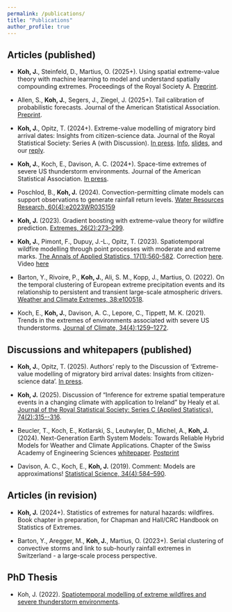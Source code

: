 ```yaml
---
permalink: /publications/
title: "Publications"
author_profile: true
---
```



Articles (published)
---------------
- **Koh, J.**, Steinfeld, D., Martius, O. (2025+). Using spatial extreme-value theory with machine learning to model and understand spatially compounding extremes. Proceedings of the Royal Society A. [Preprint](https://arxiv.org/abs/2401.12195).

- Allen, S., **Koh, J.**, Segers, J., Ziegel, J. (2025+). Tail calibration of probabilistic forecasts. Journal of the American Statistical Association. [Preprint](https://arxiv.org/abs/2407.03167).

- **Koh, J.**, Opitz, T. (2024+). Extreme-value modelling of migratory bird arrival dates: Insights from citizen-science data. Journal of the Royal Statistical Society: Series A (with Discussion). [In press](https://academic.oup.com/jrsssa/advance-article/doi/10.1093/jrsssa/qnae108/7828840). [Info](https://rss.org.uk/training-events/events/discussion-papers/), [slides](http://kohrrelation.github.io/files/Koh_Opitz_RSS.pdf), and our [reply](https://doi.org/10.1093/jrsssa/qnaf058). 

- **Koh, J.**, Koch, E., Davison, A. C. (2024+). Space-time extremes of severe US thunderstorm environments. Journal of the American Statistical Association. [In press](https://doi.org/10.1080/01621459.2024.2421582). 

- Poschlod, B., **Koh, J.** (2024). Convection-permitting climate models can support observations to generate rainfall return levels. [Water Resources Research, 60(4):e2023WR035159](https://agupubs.onlinelibrary.wiley.com/doi/full/10.1029/2023WR035159)

- **Koh, J.** (2023). Gradient boosting with extreme-value theory for wildfire prediction. [Extremes, 26(2):273–299](https://link.springer.com/article/10.1007/s10687-022-00454-6). 

- **Koh, J.**, Pimont, F., Dupuy, J.-L., Opitz, T. (2023). Spatiotemporal wildfire modelling through point processes with moderate and extreme marks. [The Annals of Applied Statistics, 17(1):560-582](https://projecteuclid.org/journals/annals-of-applied-statistics/volume-17/issue-1/Spatiotemporal-wildfire-modeling-through-point-processes-with-moderate-and-extreme/10.1214/22-AOAS1642.full). Correction [here](https://projecteuclid.org/journals/annals-of-applied-statistics/volume-18/issue-1/Correction-to--Spatiotemporal-wildfire-modeling-through-point-processes-with/10.1214/23-AOAS1861.full). Video [here](https://media.ed.ac.uk/media/Climate+ExtremesA+Jonathan+Koh/1_sjq69ibw)

- Barton, Y., Rivoire, P., **Koh, J.**, Ali, S. M., Kopp, J., Martius, O. (2022). On the temporal clustering of European extreme precipitation events and its relationship to persistent and transient large-scale atmospheric drivers. [Weather and Climate Extremes, 38:e100518](https://www.sciencedirect.com/science/article/pii/S2212094722000974#!).

- Koch, E., **Koh, J.**, Davison, A. C., Lepore, C., Tippett, M. K. (2021). Trends in the extremes of environments associated with severe US thunderstorms. [Journal of Climate, 34(4):1259–1272](https://journals.ametsoc.org/view/journals/clim/34/4/JCLI-D-19-0826.1.xml).


Discussions and whitepapers (published)
---------------
- **Koh, J.**, Opitz, T. (2025). Authors’ reply to the Discussion of ‘Extreme-value modelling of migratory bird arrival dates: Insights from citizen-science data’. [In press](https://doi.org/10.1093/jrsssa/qnaf058). 

- **Koh, J.** (2025). Discussion of “Inference for extreme spatial temperature events in a changing climate with application to Ireland” by Healy et al. [Journal of the Royal Statistical Society: Series C (Applied Statistics), 74(2):315--316](https://doi.org/10.1093/jrsssc/qlae089).

- Beucler, T., Koch, E., Kotlarski, S., Leutwyler, D., Michel, A., **Koh, J.** (2024). Next-Generation Earth System Models: Towards Reliable Hybrid Models for Weather and Climate Applications. Chapter of the Swiss Academy of Engineering Sciences [whitepaper](https://www.satw.ch/en/publications/how-to-use-the-power-of-ai-to-reduce-the-impact-of-climate-change-on-switzerland). [Postprint](https://arxiv.org/abs/2311.13691)

- Davison, A. C., Koch, E., **Koh, J.** (2019). Comment: Models are approximations! [Statistical Science, 34(4):584–590](https://projecteuclid.org/journals/statistical-science/volume-34/issue-4/Comment-Models-Are-Approximations/10.1214/19-STS746.short).

  
Articles (in revision)
---------------
- **Koh, J.** (2024+). Statistics of extremes for natural hazards: wildfires. Book chapter in preparation, for Chapman and Hall/CRC Handbook on Statistics of Extremes. 
  
- Barton, Y., Aregger, M., **Koh, J.**, Martius, O. (2023+). Serial clustering of convective storms and link to sub-hourly rainfall extremes in Switzerland - a large-scale process perspective. 




PhD Thesis
---------------

- Koh, J. (2022). [Spatiotemporal modelling of extreme wildfires and severe thunderstorm environments](https://infoscience.epfl.ch/record/291228?ln=en).
